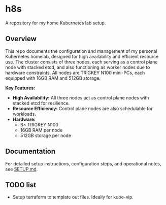 # h8s

A repository for my home Kubernetes lab setup.

## Overview

This repo documents the configuration and management of my personal Kubernetes homelab, designed for high availability and efficient resource use. The cluster consists of three nodes, each serving as a control plane node with stacked etcd, and also functioning as worker nodes due to hardware constraints. All nodes are TRIGKEY N100 mini-PCs, each equipped with 16GB RAM and 512GB storage.

**Key Features:**

- **High Availability:** All three nodes act as control plane nodes with stacked etcd for resilience.
- **Resource Efficiency:** Control plane nodes are also schedulable for workloads.
- **Hardware:**  
  - 3× TRIGKEY N100  
  - 16GB RAM per node  
  - 512GB storage per node

## Documentation

For detailed setup instructions, configuration steps, and operational notes, see [SETUP.md](./SETUP.md).


## TODO list

- Setup terraform to template out files. Ideally for kube-vip.
